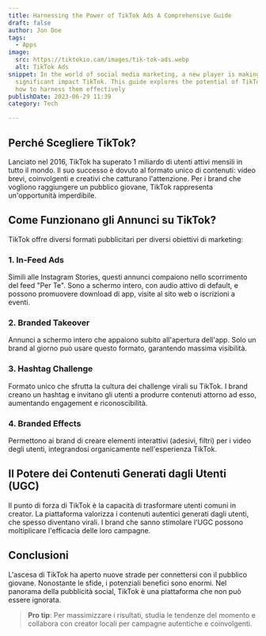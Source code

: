 ```yaml
---
title: Harnessing the Power of TikTok Ads A Comprehensive Guide
draft: false
author: Jon Doe 
tags:
  - Apps
image:
  src: https://tiktokio.cam/images/tik-tok-ads.webp
  alt: TikTok Ads
snippet: In the world of social media marketing, a new player is making a
  significant impact TikTok. This guide explores the potential of TikTok ads and
  how to harness them effectively
publishDate: 2023-06-29 11:39
category: Tech

---
```

## Perché Scegliere TikTok?

Lanciato nel 2016, TikTok ha superato 1 miliardo di utenti attivi mensili in tutto il mondo. Il suo successo è dovuto al formato unico di contenuti: video brevi, coinvolgenti e creativi che catturano l'attenzione. Per i brand che vogliono raggiungere un pubblico giovane, TikTok rappresenta un'opportunità imperdibile.

## Come Funzionano gli Annunci su TikTok?

TikTok offre diversi formati pubblicitari per diversi obiettivi di marketing:

### 1. In-Feed Ads
Simili alle Instagram Stories, questi annunci compaiono nello scorrimento del feed "Per Te". Sono a schermo intero, con audio attivo di default, e possono promuovere download di app, visite al sito web o iscrizioni a eventi.

### 2. Branded Takeover
Annunci a schermo intero che appaiono subito all'apertura dell'app. Solo un brand al giorno può usare questo formato, garantendo massima visibilità.

### 3. Hashtag Challenge
Formato unico che sfrutta la cultura dei challenge virali su TikTok. I brand creano un hashtag e invitano gli utenti a produrre contenuti attorno ad esso, aumentando engagement e riconoscibilità.

### 4. Branded Effects
Permettono ai brand di creare elementi interattivi (adesivi, filtri) per i video degli utenti, integrandosi organicamente nell'esperienza TikTok.

## Il Potere dei Contenuti Generati dagli Utenti (UGC)

Il punto di forza di TikTok è la capacità di trasformare utenti comuni in creator. La piattaforma valorizza i contenuti autentici generati dagli utenti, che spesso diventano virali. I brand che sanno stimolare l'UGC possono moltiplicare l'efficacia delle loro campagne.

## Conclusioni

L'ascesa di TikTok ha aperto nuove strade per connettersi con il pubblico giovane. Nonostante le sfide, i potenziali benefici sono enormi. Nel panorama della pubblicità social, TikTok è una piattaforma che non può essere ignorata.

> **Pro tip**: Per massimizzare i risultati, studia le tendenze del momento e collabora con creator locali per campagne autentiche e coinvolgenti.